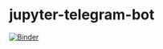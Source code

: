 # jupyter-telegram-bot

[![Binder](https://mybinder.org/badge_logo.svg)](https://mybinder.org/v2/gh/ecervera/jupyter-telegram-bot/master?urlpath=lab/tree/First_bot.ipynb)
